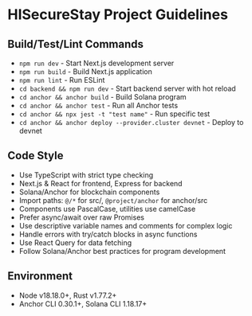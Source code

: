 # HISecureStay Project Guidelines

## Build/Test/Lint Commands
- `npm run dev` - Start Next.js development server
- `npm run build` - Build Next.js application
- `npm run lint` - Run ESLint
- `cd backend && npm run dev` - Start backend server with hot reload
- `cd anchor && anchor build` - Build Solana program
- `cd anchor && anchor test` - Run all Anchor tests
- `cd anchor && npx jest -t "test name"` - Run specific test
- `cd anchor && anchor deploy --provider.cluster devnet` - Deploy to devnet

## Code Style
- Use TypeScript with strict type checking
- Next.js & React for frontend, Express for backend
- Solana/Anchor for blockchain components
- Import paths: `@/*` for src/, `@project/anchor` for anchor/src
- Components use PascalCase, utilities use camelCase
- Prefer async/await over raw Promises
- Use descriptive variable names and comments for complex logic
- Handle errors with try/catch blocks in async functions
- Use React Query for data fetching
- Follow Solana/Anchor best practices for program development

## Environment
- Node v18.18.0+, Rust v1.77.2+
- Anchor CLI 0.30.1+, Solana CLI 1.18.17+